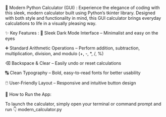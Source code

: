 🔢 Modern Python Calculator (GUI) :
Experience the elegance of coding with this sleek, modern calculator built using Python’s tkinter library. Designed with both style and functionality in mind, this GUI calculator brings everyday calculations to life in a visually pleasing way.

✨ Key Features :
🎨 Sleek Dark Mode Interface – Minimalist and easy on the eyes

➕ Standard Arithmetic Operations – Perform addition, subtraction, multiplication, division, and modulo (+, -, *, /, %)

⌫ Backspace & Clear – Easily undo or reset calculations

🔠 Clean Typography – Bold, easy-to-read fonts for better usability

🖱️ User-Friendly Layout – Responsive and intuitive button design

🚀 How to Run the App:

To launch the calculator, simply open your terminal or command prompt and run 👇
modern_calculator.py
